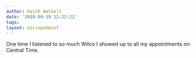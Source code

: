```yaml
---
author: Keith Walbolt
date: '2018-09-19 12:22:22'
tags:
layout: micropubpost
---
```


One time I listened to so much Wilco I showed up to all my appointments on Central Time. 